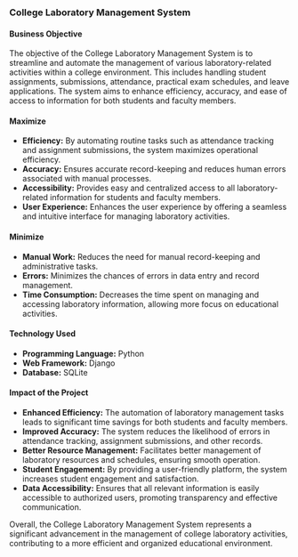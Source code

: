 ﻿### College Laboratory Management System

#### Business Objective
The objective of the College Laboratory Management System is to streamline and automate the management of various laboratory-related activities within a college environment. This includes handling student assignments, submissions, attendance, practical exam schedules, and leave applications. The system aims to enhance efficiency, accuracy, and ease of access to information for both students and faculty members.

#### Maximize
- **Efficiency:** By automating routine tasks such as attendance tracking and assignment submissions, the system maximizes operational efficiency.
- **Accuracy:** Ensures accurate record-keeping and reduces human errors associated with manual processes.
- **Accessibility:** Provides easy and centralized access to all laboratory-related information for students and faculty members.
- **User Experience:** Enhances the user experience by offering a seamless and intuitive interface for managing laboratory activities.

#### Minimize
- **Manual Work:** Reduces the need for manual record-keeping and administrative tasks.
- **Errors:** Minimizes the chances of errors in data entry and record management.
- **Time Consumption:** Decreases the time spent on managing and accessing laboratory information, allowing more focus on educational activities.

#### Technology Used
- **Programming Language:** Python
- **Web Framework:** Django
- **Database:** SQLite

#### Impact of the Project
- **Enhanced Efficiency:** The automation of laboratory management tasks leads to significant time savings for both students and faculty members.
- **Improved Accuracy:** The system reduces the likelihood of errors in attendance tracking, assignment submissions, and other records.
- **Better Resource Management:** Facilitates better management of laboratory resources and schedules, ensuring smooth operation.
- **Student Engagement:** By providing a user-friendly platform, the system increases student engagement and satisfaction.
- **Data Accessibility:** Ensures that all relevant information is easily accessible to authorized users, promoting transparency and effective communication.

Overall, the College Laboratory Management System represents a significant advancement in the management of college laboratory activities, contributing to a more efficient and organized educational environment.
